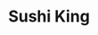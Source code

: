 ---
layout: place
title: "Sushi King"
permalink: /florida/fruit-cove/sushi-king.html
stateAbbr: FL
stateName: Florida
cityName: Fruit Cove
seo:
  name: "Sushi King"
  type: Restaurant
  links: null
description: "Sushi King serves delicious sushi in Fruit Cove, Florida. Try fresh Japanese dishes for a great dining experience. "
place_id: ChIJV7ZKXs7N5YgRXexs2r7Ro4A
photos:
  - name: >-
      places/ChIJV7ZKXs7N5YgRXexs2r7Ro4A/photos/AeeoHcL2tLR7Df3cyxcEPN8Szdtprb4ANWAxd_e5Xfc2uizxbOlCA-MQ6yrMLm-InagLi44029af1upjUXag4xKWgzfzrYAu0WGrZazNwiR1puV3OV5fkNzRoy7f8MahYwzlJFmKujA1feuOfOis-b_r6HfSK08B5s_0Dx0hnmOpvzHI74Sk-_yr5Rkhcp_H0g6GSo_0JOfaITBXZeJANPXq3qLogoEJR_qZBBBWeiZrbA1CZdYVI7nRYbQDus-nqzBE0qOsXB_VPobAas7ZlV7yjJIXf2DTFwb3Kgyj6eounHpg9-P4yla0_vqj4uRjG6L0Q82Db_VYM7sSy2G5Lh2LBXNSPGd4KrOCHRxBc0lvcfehM3bwjvIN1z-jvBGXkfHVerxS7sldd9ZnLshwKD_3f9UAgFgUUEe6D9WQnP5hXVA
    widthPx: 2624
    heightPx: 3942
    authorAttributions:
      - displayName: Shari Mohrman
        uri: https://maps.google.com/maps/contrib/101750555450020961827
        photoUri: >-
          https://lh3.googleusercontent.com/a-/ALV-UjWQiZxAMS3BjuZFYd4Q6JlH76ha0nRLD-laz7D0obKORWxl-O0=s100-p-k-no-mo
    flagContentUri: >-
      https://www.google.com/local/imagery/report/?cb_client=maps_api_places.places_api&image_key=!1e10!2sCIHM0ogKEICAgICaz9HGYQ&hl=en-US
    googleMapsUri: >-
      https://www.google.com/maps/place//data=!3m4!1e2!3m2!1sCIHM0ogKEICAgICaz9HGYQ!2e10!4m2!3m1!1s0x88e5cdce5e4ab657:0x80a3d1beda6cec5d
  - name: >-
      places/ChIJV7ZKXs7N5YgRXexs2r7Ro4A/photos/AeeoHcIWluFyMVUE0r-IPkeqv7DkmtuQIBczIEwRFKEAtrMOHa1IlVGSI0tCpyQ5GOepB6Lo5r8w13w9vzun5tEFvzLAKznzDroPf1oAWh7kozsv2OtNgJN02AlEQm2aBLB7MoKEqp4FLeAoxOI7RQTx7bfcskZAypGMCWNikI5AvyHXPuRViZK6riUOUbMhSeuZyYZ8CrYkAzaJ329ByL70YDMKskqw5Pthm_JqzfzH5aszBl4kdr3uOixueoLF8OmpeoxmX5aawXbSgpqpNm7NCCbGFE8R20csLkWcmsPZ9_kevw
    widthPx: 3024
    heightPx: 4032
    authorAttributions:
      - displayName: Sushi King
        uri: https://maps.google.com/maps/contrib/102261592788424064506
        photoUri: >-
          https://lh3.googleusercontent.com/a/ACg8ocJ18tFKnOVQVv0Od1diPQqGrUFkMBKAk0QDoFXTbBjvJucC5w=s100-p-k-no-mo
    flagContentUri: >-
      https://www.google.com/local/imagery/report/?cb_client=maps_api_places.places_api&image_key=!1e10!2sAF1QipMrg4FaCh7OoYUG3SPyYBbNvSftSp6odcTJcmJw&hl=en-US
    googleMapsUri: >-
      https://www.google.com/maps/place//data=!3m4!1e2!3m2!1sAF1QipMrg4FaCh7OoYUG3SPyYBbNvSftSp6odcTJcmJw!2e10!4m2!3m1!1s0x88e5cdce5e4ab657:0x80a3d1beda6cec5d
  - name: >-
      places/ChIJV7ZKXs7N5YgRXexs2r7Ro4A/photos/AeeoHcKbtMDj2A9R4HLW65hG8OoAFzIQHL81vrTIo6S_63OnoR37F-RmAupp94PQfZzQsWIGFViEj-DARpe94Caz8ewXohCM91yZvrEc0uMYyzG_2_HMniq2Z6Lk5z0MtJaY-eOENPuORf4E1bb94j0_57XD0aQMrgV6U7wow90UUULNSzQXbdbrJvkd4CfEh2SJ8sBTkv8wBrbp7_2oP97GWDHqldnSaKb6L4-YxRx9wb48Knt4Vvj8JHuMKsm6uvQ-5OtEGmW1Idd90_bEHs7v4ds6tSFZ2jLwly8XkawDIMpOLza1NtjeRHsqKZzTv49aUzqQYcoCyA3gXVAzhjewjVRyP4X-An6cHPWWoPcDFr9iEDQ1qpWh-UpbZjaeVt3tco-bjGfbT9LxflR_orgeItGI1UtAEfB41MCKlkm_AzTQBg
    widthPx: 4032
    heightPx: 3024
    authorAttributions:
      - displayName: Nicole P
        uri: https://maps.google.com/maps/contrib/114599313825609954079
        photoUri: >-
          https://lh3.googleusercontent.com/a/ACg8ocLIasZ2dt1mT9il4hyoUrB66siAnJjK1T3rEncG25yS0N3fFA=s100-p-k-no-mo
    flagContentUri: >-
      https://www.google.com/local/imagery/report/?cb_client=maps_api_places.places_api&image_key=!1e10!2sCIHM0ogKEICAgICOgqn4AQ&hl=en-US
    googleMapsUri: >-
      https://www.google.com/maps/place//data=!3m4!1e2!3m2!1sCIHM0ogKEICAgICOgqn4AQ!2e10!4m2!3m1!1s0x88e5cdce5e4ab657:0x80a3d1beda6cec5d
  - name: >-
      places/ChIJV7ZKXs7N5YgRXexs2r7Ro4A/photos/AeeoHcI2ZJ5z8np1_O9wkd-iy8OaLAmnBgc9chASTOmc7LrY4DAJBAMdRzqwrWxKd_1Gn491KYkfWZwWdYDx20ot5erfX_Joho5U4oxzj7CDhQhHsFdvMgWB74Wb1pF1Tv10JxS0IWQHK116QYoBaozRPFAoN3CzbmPYL_yuZJuLNKCjZ-fRTJjj1crMkCrj_MT5LQL553HUcVhEIX2KkkgFE3iUtdvMF65ZfyeHew5A0V32dNErRH9SkG6-uHpFIwMd5Y2mIsc_rZByzBCitiKA7zlXDteH2kEgTh-Nb4N9CWca8x0Z9N_Sm8suDE0dCti59GiasET7Yg748UYSZV_ogq8bFwc1Io-3uQ8Qnh4fMReEFGbO3gWjGla8XsnxzV-0QOJzTGgKFtCW6hH_UxY2acCpscHgmDE12sprQ4Hnu-hP7Q
    widthPx: 3060
    heightPx: 4080
    authorAttributions:
      - displayName: Robert Miller
        uri: https://maps.google.com/maps/contrib/103842656316741617611
        photoUri: >-
          https://lh3.googleusercontent.com/a-/ALV-UjWSDnyIbzX5rAI9U6HuUikyWWYOTt6TnENebzJ4CbxyJOE23wU=s100-p-k-no-mo
    flagContentUri: >-
      https://www.google.com/local/imagery/report/?cb_client=maps_api_places.places_api&image_key=!1e10!2sCIHM0ogKEICAgICTkOOYJw&hl=en-US
    googleMapsUri: >-
      https://www.google.com/maps/place//data=!3m4!1e2!3m2!1sCIHM0ogKEICAgICTkOOYJw!2e10!4m2!3m1!1s0x88e5cdce5e4ab657:0x80a3d1beda6cec5d
  - name: >-
      places/ChIJV7ZKXs7N5YgRXexs2r7Ro4A/photos/AeeoHcIXfApuKwE_lA8X0mt2fL65OWbJZVpT3r7QOWtMSOJKB60hZPt3SFpn5HF-NaEsjKEbgXCgHFQlw-5ZX1NQUXPDqx4BMwUeTObpBm_M1D5jOs5KTGkNxa76RAvzJML-ZAQDkqgJM16H5QdTveCiiVQLQQ8hZfwfSHQumTCTIhTduc5EpfMp3VoVQJu1NpyOsQeqCFUHWomTNBpnRqcWX-d2LBXpyf_i3sEl67WvRq3yCAbN996GZITAONj3jVpjbCASJNmQ0kxoCgBJfP5wfR8gsEzJwS1JihrnbLFzc_ZXC7l7sXJ00aPK0MQm-Qca6bseHvWZloEZ3sPdawpt5QTubnPRD0J19rvVekhoBYxBJL6haqtlyEPHGwZveXehBGd09vn5MybAoiirdTlgt26_oAkBtYM5H9tir_n7UdUy_vA
    widthPx: 3060
    heightPx: 4080
    authorAttributions:
      - displayName: Robert Miller
        uri: https://maps.google.com/maps/contrib/103842656316741617611
        photoUri: >-
          https://lh3.googleusercontent.com/a-/ALV-UjWSDnyIbzX5rAI9U6HuUikyWWYOTt6TnENebzJ4CbxyJOE23wU=s100-p-k-no-mo
    flagContentUri: >-
      https://www.google.com/local/imagery/report/?cb_client=maps_api_places.places_api&image_key=!1e10!2sCIHM0ogKEICAgICTkKPglgE&hl=en-US
    googleMapsUri: >-
      https://www.google.com/maps/place//data=!3m4!1e2!3m2!1sCIHM0ogKEICAgICTkKPglgE!2e10!4m2!3m1!1s0x88e5cdce5e4ab657:0x80a3d1beda6cec5d
  - name: >-
      places/ChIJV7ZKXs7N5YgRXexs2r7Ro4A/photos/AeeoHcJfQaajyp0szk4wFnJtm801To1jCmiHy8GSqrHnP5M8ieLIRV-RY7diEPKvZFUMEbp7ZlhIv4wHTBKNeuzQFRuPMgbpO8sMhnDqvmxo8P68kMpUuG324l5yNsTwbClYswestmpRX8YiExthBAir7oDUqJM-cWHXt_Fqn7nVoyzIGY9hf9rrKttuuhnysdFgihezGWWrvg82213qQi3eTcdNIDi1bUVtEJcW4m5lWfujATX3O3mB_gJcHa2eZ0LcCfNqkuZxgC8Fi196S_xqZEEUcTz4_MpCtA9c_r__3mIHAoRpOKcxw8JFBkVBV7_spy9H8PMTdlkInKUPkgUzv2qV25T5e9TAdyj2laPKOI4hsiyhj-Qcj-QWU-t6wwwtflgCNz7LamJivfGzAWBMKXWrDdcpqvcQHPrttbmNC-tpFw
    widthPx: 4048
    heightPx: 3036
    authorAttributions:
      - displayName: Jonathan Wanchik
        uri: https://maps.google.com/maps/contrib/115911462689139245671
        photoUri: >-
          https://lh3.googleusercontent.com/a-/ALV-UjW8gjtJF41AxmaIWqB5diMMo74YwqxpsqnDm8X6Uulyl8Pu6qEmvw=s100-p-k-no-mo
    flagContentUri: >-
      https://www.google.com/local/imagery/report/?cb_client=maps_api_places.places_api&image_key=!1e10!2sCIHM0ogKEICAgIC4_dWJXw&hl=en-US
    googleMapsUri: >-
      https://www.google.com/maps/place//data=!3m4!1e2!3m2!1sCIHM0ogKEICAgIC4_dWJXw!2e10!4m2!3m1!1s0x88e5cdce5e4ab657:0x80a3d1beda6cec5d
  - name: >-
      places/ChIJV7ZKXs7N5YgRXexs2r7Ro4A/photos/AeeoHcLrH9dVfCSQR_2szQW5bJEnWI4u56FpJ-66mEg24N85NBPpJD1FVSMqmjVE961UWzbqDv_O4bm-lXHea04_VE-UXmUiFX9HwU2ShZIiWjn1LtPPhb8TEWhsk_1cKxRmDozM5BkOMJUDMIdtexVBI-bON8VZG8ALLHJxVRuLtNq9sMqEb7NC_3l17QPOMecVUPgFfomy6zEulMVazTvPR9jD7eXl8ayggc9H1tz3hft4w8CLlpDNKtphTcUNf_ga5aSKrq-fIpTI3gP3WVBgmVek_226Tzm1lZqFxB0k0VNspHiUMxviVX7rshWFbkCiAmwGBe3u6Sfl96ys4RuoN2kevR7f8vW-DqEekt8spbKorOaTqN5Q26Dz8cgJZgcwmCp_ukTtjB27yG7yEv_08MQNFwquBTT8vOb1QFI3EGGf3g
    widthPx: 4032
    heightPx: 3024
    authorAttributions:
      - displayName: Nicole P
        uri: https://maps.google.com/maps/contrib/114599313825609954079
        photoUri: >-
          https://lh3.googleusercontent.com/a/ACg8ocLIasZ2dt1mT9il4hyoUrB66siAnJjK1T3rEncG25yS0N3fFA=s100-p-k-no-mo
    flagContentUri: >-
      https://www.google.com/local/imagery/report/?cb_client=maps_api_places.places_api&image_key=!1e10!2sCIHM0ogKEICAgICOgqmkQg&hl=en-US
    googleMapsUri: >-
      https://www.google.com/maps/place//data=!3m4!1e2!3m2!1sCIHM0ogKEICAgICOgqmkQg!2e10!4m2!3m1!1s0x88e5cdce5e4ab657:0x80a3d1beda6cec5d
  - name: >-
      places/ChIJV7ZKXs7N5YgRXexs2r7Ro4A/photos/AeeoHcKtD0rT-CsIxch1vULcq2BVBQhIHG6uPlOWCQJgOHproRMzyO0diqmS_ZztMv10C_w0L-wxxItxTlXitqOMTfcdfKPddX2oP2loWtjMBYkI380CueVq9oLuft71435qysTU67C7-7rcWBuYWHmtcH-D1TAFZvXiICbKaEJckY5uy4_fFuOCznzwffz2UwqLmYTocSrRPr9Ulkeaq0dF3wOeb7WFTnj9-7NMu4n9GnDL4UBWk2kBmjyS6l0R8asY53E4n1uCSZaMyEIXF2LQ6YOL9C_FU54lC2r0Psgjl2npy-Q5NOOIh8OL2vD7ablBR9aWMflEAgSnAZYIbiXT_uYXxZoiJ2gokXxsWlIIoFQfyIJUCmStk_pImevbOGqsS5NH60kNBG7Ft2lO-aqG-VJiuKKEpgEJjooHOmI072nBl8Hs
    widthPx: 4032
    heightPx: 3024
    authorAttributions:
      - displayName: Nicole P
        uri: https://maps.google.com/maps/contrib/114599313825609954079
        photoUri: >-
          https://lh3.googleusercontent.com/a/ACg8ocLIasZ2dt1mT9il4hyoUrB66siAnJjK1T3rEncG25yS0N3fFA=s100-p-k-no-mo
    flagContentUri: >-
      https://www.google.com/local/imagery/report/?cb_client=maps_api_places.places_api&image_key=!1e10!2sCIHM0ogKEICAgICOgqmkggE&hl=en-US
    googleMapsUri: >-
      https://www.google.com/maps/place//data=!3m4!1e2!3m2!1sCIHM0ogKEICAgICOgqmkggE!2e10!4m2!3m1!1s0x88e5cdce5e4ab657:0x80a3d1beda6cec5d
  - name: >-
      places/ChIJV7ZKXs7N5YgRXexs2r7Ro4A/photos/AeeoHcIGn6i_QMr9lWCANK9RFQa9Xpzg8BEXtxPcYMzrx0Ar2baugpNM73Z1Z1uaVRgfeheJxZlbAmEiVMTYxLw5snbz0_scahX7VD1JO8JDz-TJsv0-xlsxZoLx1b_Hfcdzh2rZ2aumH6LsgMfgIlEsLKBZKcBKuEGSW4QB_7zFxHHbYYRgN4icZtDjp-HStrLxLgWQzDlxi7o5CE9g0hmCae2V--2TwBMiyaJ9413OTgeGpkG0yYUP8WtSR2XwaJKS8AV6r5A9k4ypABFET_wBn8tHPLS2hnbVMjo0dlz4DwdgKa8-3E2-TFL5puN3gFIPPlaGScMIfLJ1OV3mEG4Dh_kEvYHxXn5B6e8MkqNI3lzhJ-MdmHAD9gmPATzux_Z54YDlQ5aT5lKj3N9ZBPB7tS07vyMi3IW_E0SEHa_XQhjHZfMq
    widthPx: 4048
    heightPx: 3036
    authorAttributions:
      - displayName: Jonathan Wanchik
        uri: https://maps.google.com/maps/contrib/115911462689139245671
        photoUri: >-
          https://lh3.googleusercontent.com/a-/ALV-UjW8gjtJF41AxmaIWqB5diMMo74YwqxpsqnDm8X6Uulyl8Pu6qEmvw=s100-p-k-no-mo
    flagContentUri: >-
      https://www.google.com/local/imagery/report/?cb_client=maps_api_places.places_api&image_key=!1e10!2sCIHM0ogKEICAgIC4_dXzpQE&hl=en-US
    googleMapsUri: >-
      https://www.google.com/maps/place//data=!3m4!1e2!3m2!1sCIHM0ogKEICAgIC4_dXzpQE!2e10!4m2!3m1!1s0x88e5cdce5e4ab657:0x80a3d1beda6cec5d
  - name: >-
      places/ChIJV7ZKXs7N5YgRXexs2r7Ro4A/photos/AeeoHcLQLsQSprr7xDDijfG7DpuClEJAWH4l__rgyGQP2RrLCZ6CTpGQpnGIopLzsmTzgzlv5AF94746rkqB7c5PInUdE3USVbjRgwCPBA81NSDB94Nht95RGwN1RxGJjUsTDMa-r7-ciqevYMjZn80OBTsPn9o16W1OfWnaykQLvYaKA18ruwnOt2-K6x6gHEHkAoNhaN2MvZQ_-WyHlY1HCXYs2bo5skmGEQV5eJCGkKJLe_cq0tH61uw8hmIV0xopSd3OFRUERi99YeBsfF74dOGw9987xazKLR3u_TLK9Uu9bxdNujEwFVSDSdazBQy7MujV1cZ5d2a1YnKIXVaFXDp5snnPho3v1U9EEwloLw5QZULgjfnNcMmFEsqnvUpbEZKd-eXJ8DzXnA44m7tTGQKu6jzxOLJii4rvWsC0_SOVfQ
    widthPx: 3264
    heightPx: 1836
    authorAttributions:
      - displayName: ANGIE NELSON
        uri: https://maps.google.com/maps/contrib/112282149461594863126
        photoUri: >-
          https://lh3.googleusercontent.com/a-/ALV-UjU_CX6aWGJWZjhGyiSWtU6UNGB6lXW-9ff4ogAoSsXctpUlkac=s100-p-k-no-mo
    flagContentUri: >-
      https://www.google.com/local/imagery/report/?cb_client=maps_api_places.places_api&image_key=!1e10!2sCIHM0ogKEICAgIDE_abGBQ&hl=en-US
    googleMapsUri: >-
      https://www.google.com/maps/place//data=!3m4!1e2!3m2!1sCIHM0ogKEICAgIDE_abGBQ!2e10!4m2!3m1!1s0x88e5cdce5e4ab657:0x80a3d1beda6cec5d
address: '2750 Race Track Rd #106, Fruit Cove, FL 32259, USA'
street: '2750 Race Track Rd #106'
city: Fruit Cove
state: FL
zip: '32259'
country: USA
neighborhood: null
latitude: '30.112834'
longitude: '-81.589952'
accessibility_options:
  wheelchairAccessibleParking: true
  wheelchairAccessibleEntrance: true
  wheelchairAccessibleRestroom: true
  wheelchairAccessibleSeating: true
business_status: OPERATIONAL
name: Sushi King
google_maps_links:
  directionsUri: >-
    https://www.google.com/maps/dir//''/data=!4m7!4m6!1m1!4e2!1m2!1m1!1s0x88e5cdce5e4ab657:0x80a3d1beda6cec5d!3e0
  placeUri: https://maps.google.com/?cid=9269483075697175645
  writeAReviewUri: >-
    https://www.google.com/maps/place//data=!4m3!3m2!1s0x88e5cdce5e4ab657:0x80a3d1beda6cec5d!12e1
  reviewsUri: >-
    https://www.google.com/maps/place//data=!4m4!3m3!1s0x88e5cdce5e4ab657:0x80a3d1beda6cec5d!9m1!1b1
  photosUri: >-
    https://www.google.com/maps/place//data=!4m3!3m2!1s0x88e5cdce5e4ab657:0x80a3d1beda6cec5d!10e5
primary_type: Sushi Restaurant
opening_hours:
  regular: null
  current: null
secondary_opening_hours:
  regular:
    weekdayDescriptions: null
    type: null
  current:
    weekdayDescriptions: null
    type: null
phone: null
price_level: null
price_range: null
rating: null
rating_count: 0
website: null
reviews: null
parking_options: null
payment_options: null
allow_dogs: null
curbside_pickup: null
delivery: null
dine_in: null
good_for_children: null
good_for_groups: null
good_for_sports: null
live_music: null
menu_for_children: null
outdoor_seating: null
reservable: null
restroom: null
serves_beer: null
serves_breakfast: null
serves_brunch: null
serves_cocktails: null
serves_coffee: null
serves_dinner: null
serves_dessert: null
serves_lunch: null
serves_vegetarian_food: null
serves_wine: null
takeout: null
summary: null

---